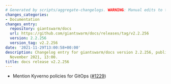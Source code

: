 ```yaml
---
# Generated by scripts/aggregate-changelogs. WARNING: Manual edits to this files will be overwritten.
changes_categories:
- Documentation
changes_entry:
  repository: giantswarm/docs
  url: https://github.com/giantswarm/docs/releases/tag/v2.2.256
  version: 2.2.256
  version_tag: v2.2.256
date: '2021-11-29T13:00:58+00:00'
description: Changelog entry for giantswarm/docs version 2.2.256, published on 29
  November 2021, 13:00.
title: docs release v2.2.256
---
```


- Mention Kyverno policies for GitOps ([#1229](https://github.com/giantswarm/docs/pull/1229))
